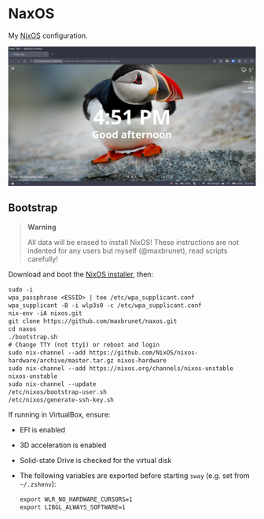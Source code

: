 # NaxOS

My [NixOS](https://nixos.org) configuration.

![Screenshot](screenshot.png)

## Bootstrap

> **Warning**
>
> All data will be erased to install NixOS! These instructions are not indented for any users but myself (@maxbrunet), read scripts carefully!

Download and boot the [NixOS installer](https://nixos.org/download.html#nixos-iso), then:

```shell
sudo -i
wpa_passphrase <ESSID> | tee /etc/wpa_supplicant.conf
wpa_supplicant -B -i wlp3s0 -c /etc/wpa_supplicant.conf
nix-env -iA nixos.git
git clone https://github.com/maxbrunet/naxos.git
cd naxos
./bootstrap.sh
# Change TTY (not tty1) or reboot and login
sudo nix-channel --add https://github.com/NixOS/nixos-hardware/archive/master.tar.gz nixos-hardware
sudo nix-channel --add https://nixos.org/channels/nixos-unstable nixos-unstable
sudo nix-channel --update
/etc/nixos/bootstrap-user.sh
/etc/nixos/generate-ssh-key.sh
```

If running in VirtualBox, ensure:

* EFI is enabled
* 3D acceleration is enabled
* Solid-state Drive is checked for the virtual disk
* The following variables are exported before starting `sway` (e.g. set from `~/.zshenv`):

  ```shell
  export WLR_NO_HARDWARE_CURSORS=1
  export LIBGL_ALWAYS_SOFTWARE=1
  ```
